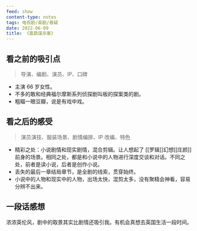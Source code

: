 ```yaml
---
feed: show
content-type: notes
tags: 电视剧/英剧/悬疑
date: 2022-06-09
title: 《喜鹊谋杀案》
---
```


## 看之前的吸引点

> 导演、编剧、演员、IP、口碑

- 主演 66 岁女性。
- 不多的敢和经典福尔摩斯系列侦探剧叫板的探案类的剧。
- 粗瞄一眼豆瓣，说是有戏中戏。

## 看之后的感受

> 演员演技、服装场景、剧情编排、IP 改编、特色

- 精彩之处：小说剧情和现实剧情，混合剪辑。让人想起了 [[罗辑]]幻想[[庄颜]] 前身的场景。相同之处，都是和小说中的人物进行深度交谈和对话。不同之处，前者是读小说，后者是创作小说。
- 丢失的最后一章结局章节，是全剧的线索，贯穿始终。
- 小说中的人物和现实中的人物，出场太快，混剪太多，没有聚精会神看，容易分辨不出来。

## 一段话感想

浓浓英伦风，剧中的取景其实比剧情还吸引我。有机会真想去英国生活一段时间。
